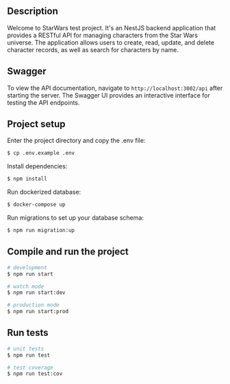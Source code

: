 
## Description

Welcome to StarWars test project.
It's an NestJS backend application that provides a RESTful API for managing characters from the Star Wars universe.
The application allows users to create, read, update, and delete character records, as well as search for characters by name.

## Swagger

To view the API documentation, navigate to `http://localhost:3002/api` after starting the server. The Swagger UI provides an interactive interface for testing the API endpoints.


## Project setup

Enter the project directory and copy the .env file:
```bash
$ cp .env.example .env
```

Install dependencies:

```bash
$ npm install
```

Run dockerized database:
```bash
$ docker-compose up
```

Run migrations to set up your database schema:
```bash
$ npm run migration:up
```

## Compile and run the project

```bash
# development
$ npm run start

# watch mode
$ npm run start:dev

# production mode
$ npm run start:prod
```

## Run tests

```bash
# unit tests
$ npm run test

# test coverage
$ npm run test:cov
```
